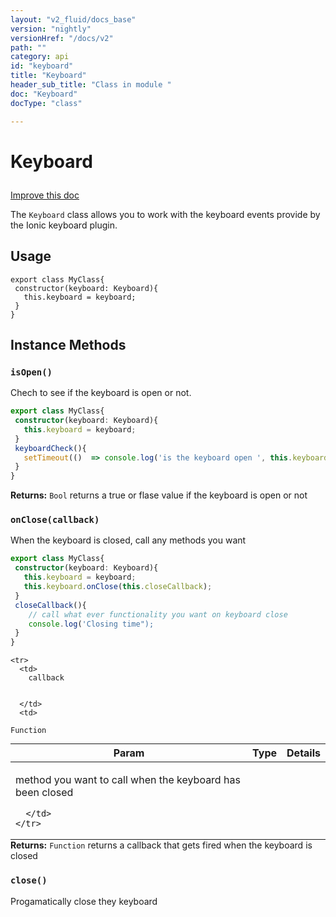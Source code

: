 ```yaml
---
layout: "v2_fluid/docs_base"
version: "nightly"
versionHref: "/docs/v2"
path: ""
category: api
id: "keyboard"
title: "Keyboard"
header_sub_title: "Class in module "
doc: "Keyboard"
docType: "class"

---
```










<h1 class="api-title">


Keyboard






</h1>

<a class="improve-v2-docs" href='http://github.com/driftyco/ionic/edit/2.0/ionic/util/keyboard.ts#L4'>
Improve this doc
</a>






<p>The <code>Keyboard</code> class allows you to work with the keyboard events provide by the Ionic keyboard plugin.</p>

<!-- @usage tag -->

<h2>Usage</h2>

<pre><code class="lang-ts">export class MyClass{
 constructor(keyboard: Keyboard){
   this.keyboard = keyboard;
 }
}
</code></pre>




<!-- @property tags -->



<!-- instance methods on the class -->

<h2>Instance Methods</h2>

<div id="isOpen"></div>

<h3>
<code>isOpen()</code>
  

</h3>

Chech to see if the keyboard is open or not.

```ts
export class MyClass{
 constructor(keyboard: Keyboard){
   this.keyboard = keyboard;
 }
 keyboardCheck(){
   setTimeout(()  => console.log('is the keyboard open ', this.keyboard.isOpen()));
 }
}

```







<div class="return-value">
<i class="icon ion-arrow-return-left"></i>
<b>Returns:</b> 
  <code>Bool</code> returns a true or flase value if the keyboard is open or not
</div>




<div id="onClose"></div>

<h3>
<code>onClose(callback)</code>
  

</h3>

When the keyboard is closed, call any methods you want

```ts
export class MyClass{
 constructor(keyboard: Keyboard){
   this.keyboard = keyboard;
   this.keyboard.onClose(this.closeCallback);
 }
 closeCallback(){
    // call what ever functionality you want on keyboard close
    console.log('Closing time");
 }
}

```


<table class="table param-table" style="margin:0;">
  <thead>
    <tr>
      <th>Param</th>
      <th>Type</th>
      <th>Details</th>
    </tr>
  </thead>
  <tbody>
    
    <tr>
      <td>
        callback
        
        
      </td>
      <td>
        
  <code>Function</code>
      </td>
      <td>
        <p>method you want to call when the keyboard has been closed</p>

        
      </td>
    </tr>
    
  </tbody>
</table>





<div class="return-value">
<i class="icon ion-arrow-return-left"></i>
<b>Returns:</b> 
  <code>Function</code> returns a callback that gets fired when the keyboard is closed
</div>




<div id="close"></div>

<h3>
<code>close()</code>
  

</h3>

Progamatically close they keyboard









<!-- related link --><!-- end content block -->


<!-- end body block -->

